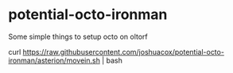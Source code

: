 potential-octo-ironman
======================

Some simple things to setup octo on oltorf

curl https://raw.githubusercontent.com/joshuacox/potential-octo-ironman/asterion/movein.sh | bash
